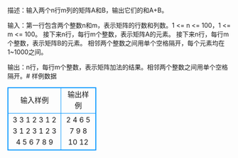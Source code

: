 # 
描述：输入两个n行m列的矩阵A和B，输出它们的和A+B。

输入：第一行包含两个整数n和m，表示矩阵的行数和列数。1 <= n <= 100，1 <= m <= 100。
接下来n行，每行m个整数，表示矩阵A的元素。
接下来n行，每行m个整数，表示矩阵B的元素。
相邻两个整数之间用单个空格隔开，每个元素均在1~1000之间。

输出：n行，每行m个整数，表示矩阵加法的结果。相邻两个整数之间用单个空格隔开。# 样例数据
<style>
        table,table tr th, table tr td { border:1px solid #0094ff; }
        table { width: 200px; min-height: 25px; line-height: 25px; text-align: center; border-collapse: collapse;}   
    </style>
<table>
	<tr>
		<td>输入样例</td>
		<td>输出样例</td>
	</tr>
<tr><td>3 3
1 2 3
1 2 3
1 2 3
1 2 3
4 5 6
7 8 9      </td><td>2 4 6
5 7 9
8 10 12</td></tr></table>
